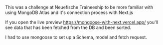 This was a challenge at Neuefische Traineeship to be more familiar with using MongoDB Atlas and it's connection process with Next.js

If you open the live preview https://mongoose-with-next.vercel.app/ you'll see data that has been fetched from the DB and been sorted.

I had to use mongoose to set up a Schema, model and fetch request.
